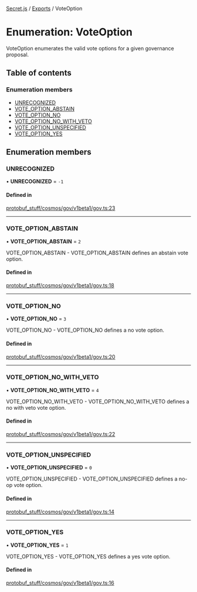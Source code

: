 [Secret.js](../README.md) / [Exports](../modules.md) / VoteOption

# Enumeration: VoteOption

VoteOption enumerates the valid vote options for a given governance proposal.

## Table of contents

### Enumeration members

- [UNRECOGNIZED](VoteOption.md#unrecognized)
- [VOTE\_OPTION\_ABSTAIN](VoteOption.md#vote_option_abstain)
- [VOTE\_OPTION\_NO](VoteOption.md#vote_option_no)
- [VOTE\_OPTION\_NO\_WITH\_VETO](VoteOption.md#vote_option_no_with_veto)
- [VOTE\_OPTION\_UNSPECIFIED](VoteOption.md#vote_option_unspecified)
- [VOTE\_OPTION\_YES](VoteOption.md#vote_option_yes)

## Enumeration members

### UNRECOGNIZED

• **UNRECOGNIZED** = `-1`

#### Defined in

[protobuf_stuff/cosmos/gov/v1beta1/gov.ts:23](https://github.com/scrtlabs/secret.js/blob/839fe3d/src/protobuf_stuff/cosmos/gov/v1beta1/gov.ts#L23)

___

### VOTE\_OPTION\_ABSTAIN

• **VOTE\_OPTION\_ABSTAIN** = `2`

VOTE_OPTION_ABSTAIN - VOTE_OPTION_ABSTAIN defines an abstain vote option.

#### Defined in

[protobuf_stuff/cosmos/gov/v1beta1/gov.ts:18](https://github.com/scrtlabs/secret.js/blob/839fe3d/src/protobuf_stuff/cosmos/gov/v1beta1/gov.ts#L18)

___

### VOTE\_OPTION\_NO

• **VOTE\_OPTION\_NO** = `3`

VOTE_OPTION_NO - VOTE_OPTION_NO defines a no vote option.

#### Defined in

[protobuf_stuff/cosmos/gov/v1beta1/gov.ts:20](https://github.com/scrtlabs/secret.js/blob/839fe3d/src/protobuf_stuff/cosmos/gov/v1beta1/gov.ts#L20)

___

### VOTE\_OPTION\_NO\_WITH\_VETO

• **VOTE\_OPTION\_NO\_WITH\_VETO** = `4`

VOTE_OPTION_NO_WITH_VETO - VOTE_OPTION_NO_WITH_VETO defines a no with veto vote option.

#### Defined in

[protobuf_stuff/cosmos/gov/v1beta1/gov.ts:22](https://github.com/scrtlabs/secret.js/blob/839fe3d/src/protobuf_stuff/cosmos/gov/v1beta1/gov.ts#L22)

___

### VOTE\_OPTION\_UNSPECIFIED

• **VOTE\_OPTION\_UNSPECIFIED** = `0`

VOTE_OPTION_UNSPECIFIED - VOTE_OPTION_UNSPECIFIED defines a no-op vote option.

#### Defined in

[protobuf_stuff/cosmos/gov/v1beta1/gov.ts:14](https://github.com/scrtlabs/secret.js/blob/839fe3d/src/protobuf_stuff/cosmos/gov/v1beta1/gov.ts#L14)

___

### VOTE\_OPTION\_YES

• **VOTE\_OPTION\_YES** = `1`

VOTE_OPTION_YES - VOTE_OPTION_YES defines a yes vote option.

#### Defined in

[protobuf_stuff/cosmos/gov/v1beta1/gov.ts:16](https://github.com/scrtlabs/secret.js/blob/839fe3d/src/protobuf_stuff/cosmos/gov/v1beta1/gov.ts#L16)
